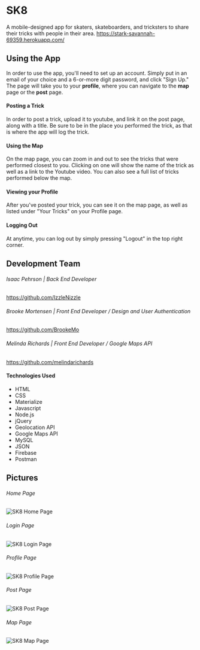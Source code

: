 # SK8

A mobile-designed app for skaters, skateboarders, and tricksters to share their tricks with people in their area.
https://stark-savannah-69359.herokuapp.com/

## Using the App

In order to use the app, you'll need to set up an account. Simply put in an email of your choice and a 6-or-more digit password, and click "Sign Up." The page will take you to your <b>profile</b>, where you can navigate to the <b>map</b> page or the <b>post</b> page.

#### Posting a Trick
In order to post a trick, upload it to youtube, and link it on the post page, along with a title. Be sure to be in the place you performed the trick, as that is where the app will log the trick.

#### Using the Map
On the map page, you can zoom in and out to see the tricks that were performed closest to you. Clicking on one will show the name of the trick as well as a link to the Youtube video. You can also see a full list of tricks performed below the map.

#### Viewing your Profile
After you've posted your trick, you can see it on the map page, as well as listed under "Your Tricks" on your Profile page.

#### Logging Out
At anytime, you can log out by simply pressing "Logout" in the top right corner.

## Development Team

###### Isaac Pehrson | Back End Developer
https://github.com/IzzleNizzle

###### Brooke Mortensen | Front End Developer / Design and User Authentication
https://github.com/BrookeMo

###### Melinda Richards | Front End Developer / Google Maps API
https://github.com/melindarichards

#### Technologies Used

- HTML
- CSS
- Materialize
- Javascript
- Node.js
- jQuery
- Geolocation API
- Google Maps API
- MySQL
- JSON
- Firebase
- Postman

## Pictures

###### Home Page
![SK8 Home Page](./public/css/images/SK8home.png "SK8 Home Page")
###### Login Page
![SK8 Login Page](./public/css/images/SK8login.png "SK8 Login Page")
###### Profile Page
![SK8 Profile Page](./public/css/images/SK8profile.png "SK8 Profile Page")
###### Post Page
![SK8 Post Page](./public/css/images/SK8post.png "SK8 Post Page")
###### Map Page
![SK8 Map Page](./public/css/images/SK8map.png "SK8 Map Page")
